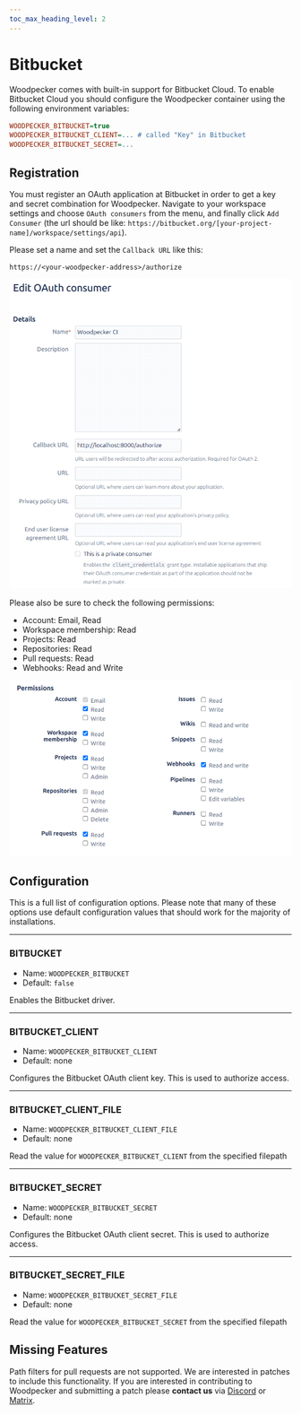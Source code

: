 ```yaml
---
toc_max_heading_level: 2
---
```


# Bitbucket

Woodpecker comes with built-in support for Bitbucket Cloud. To enable Bitbucket Cloud you should configure the Woodpecker container using the following environment variables:

```ini
WOODPECKER_BITBUCKET=true
WOODPECKER_BITBUCKET_CLIENT=... # called "Key" in Bitbucket
WOODPECKER_BITBUCKET_SECRET=...
```

## Registration

You must register an OAuth application at Bitbucket in order to get a key and secret combination for Woodpecker. Navigate to your workspace settings and choose `OAuth consumers` from the menu, and finally click `Add Consumer` (the url should be like: `https://bitbucket.org/[your-project-name]/workspace/settings/api`).

Please set a name and set the `Callback URL` like this:

```uri
https://<your-woodpecker-address>/authorize
```

![bitbucket oauth setup](bitbucket_oauth.png)

Please also be sure to check the following permissions:

- Account: Email, Read
- Workspace membership: Read
- Projects: Read
- Repositories: Read
- Pull requests: Read
- Webhooks: Read and Write

![bitbucket permissions](bitbucket_permissions.png)

## Configuration

This is a full list of configuration options. Please note that many of these options use default configuration values that should work for the majority of installations.

---

### BITBUCKET

- Name: `WOODPECKER_BITBUCKET`
- Default: `false`

Enables the Bitbucket driver.

---

### BITBUCKET_CLIENT

- Name: `WOODPECKER_BITBUCKET_CLIENT`
- Default: none

Configures the Bitbucket OAuth client key. This is used to authorize access.

---

### BITBUCKET_CLIENT_FILE

- Name: `WOODPECKER_BITBUCKET_CLIENT_FILE`
- Default: none

Read the value for `WOODPECKER_BITBUCKET_CLIENT` from the specified filepath

---

### BITBUCKET_SECRET

- Name: `WOODPECKER_BITBUCKET_SECRET`
- Default: none

Configures the Bitbucket OAuth client secret. This is used to authorize access.

---

### BITBUCKET_SECRET_FILE

- Name: `WOODPECKER_BITBUCKET_SECRET_FILE`
- Default: none

Read the value for `WOODPECKER_BITBUCKET_SECRET` from the specified filepath

## Missing Features

Path filters for pull requests are not supported. We are interested in patches to include this functionality.
If you are interested in contributing to Woodpecker and submitting a patch please **contact us** via [Discord](https://discord.gg/fcMQqSMXJy) or [Matrix](https://matrix.to/#/#WoodpeckerCI-Develop:obermui.de).
